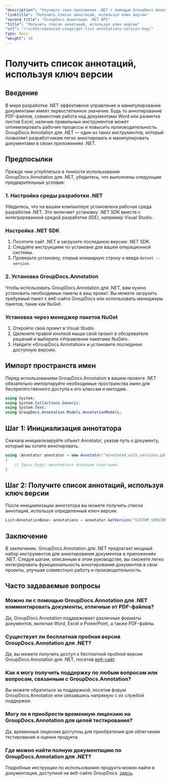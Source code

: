 ```yaml
---
"description": "Улучшите свои приложения .NET с помощью GroupDocs.Annotation для бесшовного аннотирования документов. Следуйте нашему пошаговому руководству для эффективной интеграции."
"linktitle": "Получить список аннотаций, используя ключ версии"
"second_title": "GroupDocs.Аннотация .NET API"
"title": "Получить список аннотаций, используя ключ версии"
"url": "/ru/net/advanced-usage/get-list-annotations-version-key/"
type: docs
"weight": 18
---
```


# Получить список аннотаций, используя ключ версии

## Введение
В мире разработки .NET эффективное управление и манипулирование документами имеет первостепенное значение. Будь то аннотирование PDF-файлов, совместная работа над документами Word или разметка листов Excel, наличие правильных инструментов может оптимизировать рабочие процессы и повысить производительность. GroupDocs.Annotation для .NET — один из таких инструментов, который позволяет разработчикам легко аннотировать и манипулировать документами в своих приложениях .NET.
## Предпосылки
Прежде чем углубляться в тонкости использования GroupDocs.Annotation для .NET, убедитесь, что выполнены следующие предварительные условия:
### 1. Настройка среды разработки .NET
Убедитесь, что на вашем компьютере установлена рабочая среда разработки .NET. Это включает установку .NET SDK вместе с интегрированной средой разработки (IDE), например Visual Studio.
### Настройка .NET SDK
1. Посетите сайт .NET и загрузите последнюю версию .NET SDK.
2. Следуйте инструкциям по установке для вашей операционной системы.
3. Проверьте установку, открыв командную строку и введя `dotnet --version`.
### 2. Установка GroupDocs.Annotation
Чтобы использовать GroupDocs.Annotation для .NET, вам нужно установить необходимые пакеты в ваш проект. Вы можете загрузить требуемый пакет с веб-сайта GroupDocs или использовать менеджеры пакетов, такие как NuGet.
### Установка через менеджер пакетов NuGet
1. Откройте свой проект в Visual Studio.
2. Щелкните правой кнопкой мыши свой проект в обозревателе решений и выберите «Управление пакетами NuGet».
3. Найдите «GroupDocs.Annotation» и установите последнюю доступную версию.

## Импорт пространств имен
Перед использованием GroupDocs.Annotation в вашем проекте .NET обязательно импортируйте необходимые пространства имен для беспрепятственного доступа к его классам и методам.
```csharp
using System;
using System.Collections.Generic;
using System.Text;
using GroupDocs.Annotation.Models.AnnotationModels;
```
## Шаг 1: Инициализация аннотатора
Сначала инициализируйте объект Annotator, указав путь к документу, который вы хотите аннотировать.
```csharp
using (Annotator annotator = new Annotator("annotated_with_versions.pdf"))
{
    // Здесь будут выполняться операции аннотации.
}
```
## Шаг 2: Получите список аннотаций, используя ключ версии
После инициализации аннотатора вы можете получить список аннотаций, используя определенный ключ версии.
```csharp
List<AnnotationBase> annotations = annotator.GetVersion("CUSTOM_VERSION");
```

## Заключение
В заключение, GroupDocs.Annotation для .NET предлагает мощный набор инструментов для аннотирования документов в приложениях .NET. Следуя шагам, описанным в этом руководстве, вы сможете легко интегрировать функциональность аннотирования документов в свои проекты, улучшая совместную работу и производительность.
## Часто задаваемые вопросы
### Можно ли с помощью GroupDocs.Annotation для .NET комментировать документы, отличные от PDF-файлов?
Да, GroupDocs.Annotation поддерживает различные форматы документов, включая Word, Excel и PowerPoint, а также PDF-файлы.
### Существует ли бесплатная пробная версия GroupDocs.Annotation для .NET?
Да, вы можете получить доступ к бесплатной пробной версии GroupDocs.Annotation для .NET, посетив [веб-сайт](https://releases.groupdocs.com/annotation/net/).
### Как я могу получить поддержку по любым вопросам или вопросам, связанным с GroupDocs.Annotation?
Вы можете обратиться за поддержкой, посетив форум GroupDocs.Annotation или связавшись напрямую с их службой поддержки.
### Могу ли я приобрести временную лицензию на GroupDocs.Annotation для целей тестирования?
Да, временные лицензии доступны для приобретения для облегчения тестирования и оценки продукта.
### Где можно найти полную документацию по GroupDocs.Annotation для .NET?
Подробные инструкции по использованию продукта можно найти в документации, доступной на веб-сайте GroupDocs. [здесь]( https://tutorials.groupdocs.com/annotation/net/).